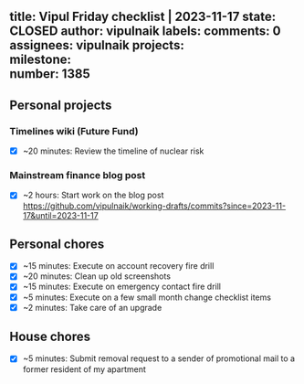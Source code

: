 title:	Vipul Friday checklist | 2023-11-17
state:	CLOSED
author:	vipulnaik
labels:	
comments:	0
assignees:	vipulnaik
projects:	
milestone:	
number:	1385
--
## Personal projects

### Timelines wiki (Future Fund)

- [x] ~20 minutes: Review the timeline of nuclear risk

### Mainstream finance blog post

- [x] ~2 hours: Start work on the blog post https://github.com/vipulnaik/working-drafts/commits?since=2023-11-17&until=2023-11-17

## Personal chores

- [x] ~15 minutes: Execute on account recovery fire drill
- [x] ~20 minutes: Clean up old screenshots
- [x] ~15 minutes: Execute on emergency contact fire drill
- [x] ~5 minutes: Execute on a few small month change checklist items
- [x] ~2 minutes: Take care of an upgrade 

## House chores

- [x] ~5 minutes: Submit removal request to a sender of promotional mail to a former resident of my apartment
